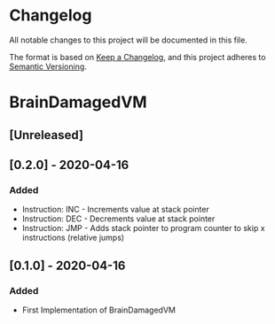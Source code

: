# Changelog
All notable changes to this project will be documented in this file.

The format is based on [Keep a Changelog](https://keepachangelog.com/en/1.0.0/),
and this project adheres to [Semantic Versioning](https://semver.org/spec/v2.0.0.html).

# BrainDamagedVM

## [Unreleased]

## [0.2.0] - 2020-04-16
### Added
- Instruction: INC - Increments value at stack pointer
- Instruction: DEC - Decrements value at stack pointer
- Instruction: JMP - Adds stack pointer to program counter to skip x instructions (relative jumps)

## [0.1.0] - 2020-04-16
### Added
- First Implementation of BrainDamagedVM